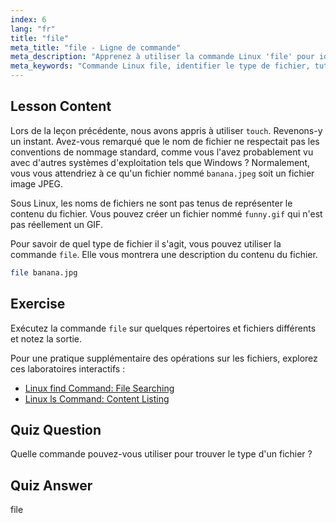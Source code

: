 ```yaml
---
index: 6
lang: "fr"
title: "file"
meta_title: "file - Ligne de commande"
meta_description: "Apprenez à utiliser la commande Linux 'file' pour identifier les types et le contenu des fichiers. Comprenez les conventions de nommage des fichiers Linux avec ce guide pour débutants."
meta_keywords: "Commande Linux file, identifier le type de fichier, tutoriel Linux, nommage de fichiers, Linux pour débutants, guide Linux"
---
```


## Lesson Content

Lors de la leçon précédente, nous avons appris à utiliser `touch`. Revenons-y un instant. Avez-vous remarqué que le nom de fichier ne respectait pas les conventions de nommage standard, comme vous l'avez probablement vu avec d'autres systèmes d'exploitation tels que Windows ? Normalement, vous vous attendriez à ce qu'un fichier nommé `banana.jpeg` soit un fichier image JPEG.

Sous Linux, les noms de fichiers ne sont pas tenus de représenter le contenu du fichier. Vous pouvez créer un fichier nommé `funny.gif` qui n'est pas réellement un GIF.

Pour savoir de quel type de fichier il s'agit, vous pouvez utiliser la commande `file`. Elle vous montrera une description du contenu du fichier.

```bash
file banana.jpg
```

## Exercise

Exécutez la commande `file` sur quelques répertoires et fichiers différents et notez la sortie.

Pour une pratique supplémentaire des opérations sur les fichiers, explorez ces laboratoires interactifs :

- [Linux find Command: File Searching](https://labex.io/fr/labs/linux-linux-find-command-file-searching-219191)
- [Linux ls Command: Content Listing](https://labex.io/fr/labs/linux-linux-ls-command-content-listing-219205)

## Quiz Question

Quelle commande pouvez-vous utiliser pour trouver le type d'un fichier ?

## Quiz Answer

file
